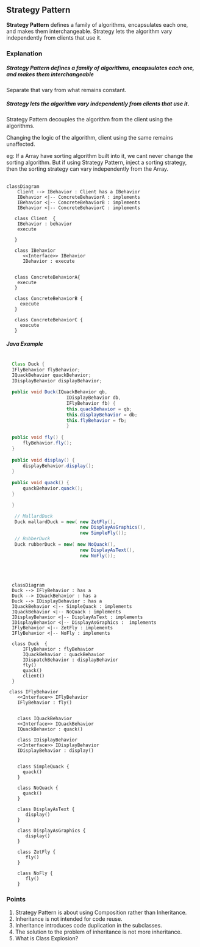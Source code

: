 ## Strategy Pattern

**Strategy Pattern** defines a family of algorithms, encapsulates each one, and makes them interchangeable. Strategy lets the algorithm vary independently from clients that use it.

### Explanation

##### Strategy Pattern defines a family of algorithms, encapsulates each one, and makes them interchangeable

Separate that vary from what remains constant.

##### Strategy lets the algorithm vary independently from clients that use it.
Strategy Pattern decouples the algorithm from the client using the algorithms.

Changing the logic of the algorithm, client using the same remains unaffected. 

eg: If a Array have sorting algorithm built into it, we cant never change the sorting algorithm. But if using Strategy Pattern, inject a sorting strategy, then the sorting strategy can vary independently 
from the Array.
<br>
<br>

```mermaid 
classDiagram
    Client --> IBehavior : Client has a IBehavior
    IBehavior <|-- ConcreteBehaviorA : implements
    IBehavior <|-- ConcreteBehaviorB : implements
    IBehavior <|-- ConcreteBehaviorC : implements
    
   class Client  {
    IBehavior : behavior
    execute
  
   } 

   class IBehavior
      <<Interface>> IBehavior
      IBehavior : execute


   class ConcreteBehaviorA{
    execute
   }

   class ConcreteBehaviorB {
     execute
   } 

   class ConcreteBehaviorC {
     execute
   }   
  ```

  ##### Java Example

  ```java

    Class Duck {
    IFlyBehavior flyBehavior;
    IQuackBehavior quackBehavior;
    IDisplayBehavior displayBehavior;

    public void Duck(IQuackBehavior qb, 
                        IDisplayBehavior db,
                        IFlyBehavior fb) {
                        this.quackBehavior = qb;
                        this.displayBehavior = db;
                        this.flyBehavior = fb;
                        }
                        
    public void fly() {
        flyBehavior.fly();
    } 
    
    public void display() {
        displayBehavior.display();
    }
    
    public void quack() {
        quackBehavior.quack();
    }

    }

     // MallardDuck 
     Duck mallardDuck = new( new ZetFly(),
                             new DisplayAsGraphics(), 
                             new SimpleFly());
     // RubberDuck 
     Duck rubberDuck = new( new NoQuack(),
                             new DisplayAsText(), 
                             new NoFly());
  ```
  <br>
  <br> 

  ```mermaid 
    classDiagram
    Duck --> IFlyBehavior : has a
    Duck --> IQuackBehavior : has a
    Duck --> IDisplayBehavior : has a
    IQuackBehavior <|-- SimpleQuack : implements
    IQuackBehavior <|-- NoQuack : implements
    IDisplayBehavior <|-- DisplayAsText : implements
    IDisplayBehavior <|-- DisplayAsGraphics :  implements
    IFlyBehavior <|-- ZetFly : implements
    IFlyBehavior <|-- NoFly : implements
    
    class Duck  {
        IFlyBehavior : flyBehavior
        IQuackBehavior : quackBehavior
        IDispatchBehavior : displayBehavior
        fly()
        quack()
        client() 
    } 

   class IFlyBehavior
      <<Interface>> IFlyBehavior
      IFlyBehavior : fly()


      class IQuackBehavior
      <<Interface>> IQuackBehavior
      IQuackBehavior : quack()

      class IDisplayBehavior
      <<Interface>> IDisplayBehavior
      IDisplayBehavior : display()


      class SimpleQuack {
        quack()
      }

      class NoQuack {
        quack()
      }

      class DisplayAsText {
         display()
      }

      class DisplayAsGraphics {
         display() 
      }

      class ZetFly {
         fly()
      }

      class NoFly {
         fly() 
      }
  
  ```



### Points 

1. Strategy Pattern is about using Composition rather than Inheritance.
2. Inheritance is not intended for code reuse.
3. Inheritance introduces code duplication in the subclasses.
4. The solution to the problem of inheritance is not more inheritance.
5. What is Class Explosion?  
